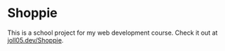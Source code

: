 # Shoppie

This is a school project for my web development course. Check it out at [joll05.dev/Shoppie](https://joll05.dev/Shoppie).

